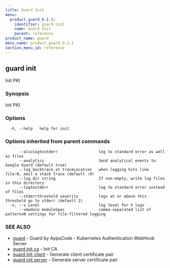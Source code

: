 ```yaml
---
title: Guard Init
menu:
  product_guard_0.2.1:
    identifier: guard-init
    name: Guard Init
    parent: reference
product_name: guard
menu_name: product_guard_0.2.1
section_menu_id: reference
---
```

## guard init

Init PKI

### Synopsis

Init PKI

### Options

```
  -h, --help   help for init
```

### Options inherited from parent commands

```
      --alsologtostderr                  log to standard error as well as files
      --analytics                        Send analytical events to Google Guard (default true)
      --log_backtrace_at traceLocation   when logging hits line file:N, emit a stack trace (default :0)
      --log_dir string                   If non-empty, write log files in this directory
      --logtostderr                      log to standard error instead of files
      --stderrthreshold severity         logs at or above this threshold go to stderr (default 2)
  -v, --v Level                          log level for V logs
      --vmodule moduleSpec               comma-separated list of pattern=N settings for file-filtered logging
```

### SEE ALSO

* [guard](/products/guard/0.2.1/reference/guard)	 - Guard by AppsCode - Kubernetes Authentication WebHook Server
* [guard init ca](/products/guard/0.2.1/reference/guard_init_ca)	 - Init CA
* [guard init client](/products/guard/0.2.1/reference/guard_init_client)	 - Generate client certificate pair
* [guard init server](/products/guard/0.2.1/reference/guard_init_server)	 - Generate server certificate pair

